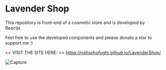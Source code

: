 # Lavender Shop

 This repository is front-end of a cosmetic store and is developed by Reactjs.

 Feel free to use the developed components and please donate a star to support me :)
 
 
 
 << VISIT THE SITE HERE: >>
 https://nafisehofoghi.github.io/LavenderShop/
 
![Capture](https://github.com/nafisehOfoghi/LavenderShop/assets/72595130/0b58b157-1901-41d5-a590-f8bfa3f8c092)
